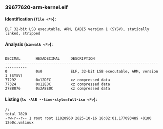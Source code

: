 ### 39677620-arm-kernel.elf
#### Identification (`file <*>`):
```
ELF 32-bit LSB executable, ARM, EABI5 version 1 (SYSV), statically linked, stripped
```
#### Analysis (`binwalk <*>`):
```

DECIMAL       HEXADECIMAL     DESCRIPTION
--------------------------------------------------------------------------------
0             0x0             ELF, 32-bit LSB executable, ARM, version 1 (SYSV)
77292         0x12DEC         xz compressed data
77324         0x12E0C         xz compressed data
2788876       0x2A8E0C        xz compressed data
```
#### Listing (`ls -AlR --time-style=full-iso <*>`):
```
/:
total 7820
-rw-r--r-- 1 root root 11020960 2025-10-16 16:02:01.177093489 +0100 12e0c.vmlinux
```

